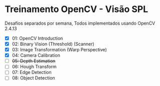 # Treinamento OpenCV - Visão SPL
Desafios separados por semana,
Todos implementados usando OpenCV 2.4.13
- [x] 01: OpenCV Introduction
- [x] 02: Binary Vision (Threshold) (Scanner)
- [x] 03: Image Transformation (Warp Perspective)
- [x] 04: Camera Calibration
- [ ] ~~05: Depth Estimation~~
- [ ] 06: Hough Transform
- [ ] 07: Edge Detection
- [ ] 08: Object Detection

